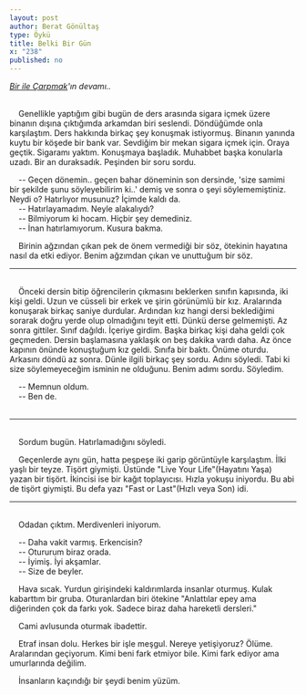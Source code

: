 ```yaml
---
layout: post
author: Berat Gönültaş
type: Öykü
title: Belki Bir Gün
x: "238"
published: no
---
```



_<a href="http://www.ceriha.com/2017/09/06/bir-ile-carpmak.html" target="_blank">Bir ile Çarpmak</a>'ın devamı.._


<br/>
&nbsp;&nbsp;&nbsp;&nbsp;Genellikle yaptığım gibi bugün de ders arasında sigara içmek üzere binanın dışına çıktığımda arkamdan biri seslendi. Döndüğümde onla karşılaştım. Ders hakkında birkaç şey konuşmak istiyormuş. Binanın yanında kuytu bir köşede bir bank var. Sevdiğim bir mekan sigara içmek için. Oraya geçtik. Sigaramı yaktım. Konuşmaya başladık. Muhabbet başka konularla uzadı. Bir an duraksadık. Peşinden bir soru sordu. 

&nbsp;&nbsp;&nbsp;&nbsp;-- Geçen dönemin.. geçen bahar döneminin son dersinde, 'size samimi bir şekilde şunu söyleyebilirim ki..' demiş ve sonra o şeyi söylememiştiniz. Neydi o? Hatırlıyor musunuz? İçimde kaldı da.  
&nbsp;&nbsp;&nbsp;&nbsp;-- Hatırlayamadım. Neyle alakalıydı?  
&nbsp;&nbsp;&nbsp;&nbsp;-- Bilmiyorum ki hocam. Hiçbir şey demediniz.  
&nbsp;&nbsp;&nbsp;&nbsp;-- İnan hatırlamıyorum. Kusura bakma.  

&nbsp;&nbsp;&nbsp;&nbsp;Birinin ağzından çıkan pek de önem vermediği bir söz, ötekinin hayatına nasıl da etki ediyor. Benim ağzımdan çıkan ve unuttuğum bir söz.
<br/>

---
<br/>
&nbsp;&nbsp;&nbsp;&nbsp;Önceki dersin bitip öğrencilerin çıkmasını beklerken sınıfın kapısında, iki kişi geldi. Uzun ve cüsseli bir erkek ve şirin görünümlü bir kız. Aralarında konuşarak birkaç saniye durdular. Ardından kız hangi dersi beklediğimi sorarak doğru yerde olup olmadığını teyit etti. Dünkü derse gelmemişti. Az sonra gittiler. Sınıf dağıldı. İçeriye girdim. Başka birkaç kişi daha geldi çok geçmeden. Dersin başlamasına yaklaşık on beş dakika vardı daha. Az önce kapının önünde konuştuğum kız geldi. Sınıfa bir baktı. Önüme oturdu. Arkasını döndü az sonra. Dünle ilgili birkaç şey sordu. Adını söyledi. Tabi ki size söylemeyeceğim isminin ne olduğunu. Benim adımı sordu. Söyledim. 

&nbsp;&nbsp;&nbsp;&nbsp;-- Memnun oldum.  
&nbsp;&nbsp;&nbsp;&nbsp;-- Ben de.  
<br/>

---
<br/>
&nbsp;&nbsp;&nbsp;&nbsp;Sordum bugün. Hatırlamadığını söyledi.

&nbsp;&nbsp;&nbsp;&nbsp;Geçenlerde aynı gün, hatta peşpeşe iki garip görüntüyle karşılaştım. İlki yaşlı bir teyze. Tişört giymişti. Üstünde "Live Your Life"(Hayatını Yaşa) yazan bir tişört. İkincisi ise bir kağıt toplayıcısı. Hızla yokuşu iniyordu. Bu abi de tişört giymişti. Bu defa yazı "Fast or Last"(Hızlı veya Son) idi.
<br/>

---
<br/>
&nbsp;&nbsp;&nbsp;&nbsp;Odadan çıktım. Merdivenleri iniyorum.

&nbsp;&nbsp;&nbsp;&nbsp;-- Daha vakit varmış. Erkencisin?  
&nbsp;&nbsp;&nbsp;&nbsp;-- Otururum biraz orada.  
&nbsp;&nbsp;&nbsp;&nbsp;-- İyimiş. İyi akşamlar.  
&nbsp;&nbsp;&nbsp;&nbsp;-- Size de beyler.   

&nbsp;&nbsp;&nbsp;&nbsp;Hava sıcak. Yurdun girişindeki kaldırımlarda insanlar oturmuş. Kulak kabarttım bir gruba. Oturanlardan biri ötekine "Anlattılar epey ama diğerinden çok da farkı yok. Sadece biraz daha hareketli dersleri."

&nbsp;&nbsp;&nbsp;&nbsp;Cami avlusunda oturmak ibadettir.

&nbsp;&nbsp;&nbsp;&nbsp;Etraf insan dolu. Herkes bir işle meşgul. Nereye yetişiyoruz? Ölüme. Aralarından geçiyorum. Kimi beni fark etmiyor bile. Kimi fark ediyor ama umurlarında değilim. 

&nbsp;&nbsp;&nbsp;&nbsp;İnsanların kaçındığı bir şeydi benim yüzüm.

